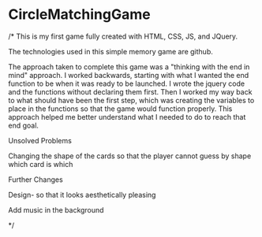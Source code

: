 # CircleMatchingGame

/*
This is my first game fully created with HTML, CSS, JS, and JQuery.

The technologies used in this simple memory game are github.

The approach taken to complete this game was a "thinking with the end in mind" approach. I worked backwards, starting with what I wanted the end function to be when it was ready to be launched. I wrote the jquery code and the functions without declaring them first. Then I worked my way back to what should have been the first step, which was creating the variables to place in the functions so that the game would function properly. This approach helped me better understand what I needed to do to reach that end goal.

Unsolved Problems

Changing the shape of the cards so that the player cannot guess by shape which card is which

Further Changes

Design- so that it looks aesthetically pleasing

Add music in the background

*/
